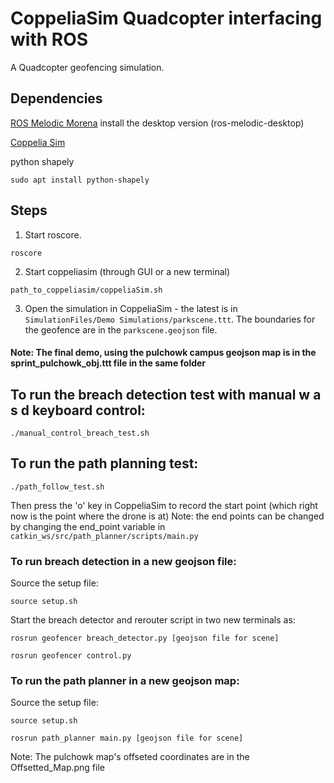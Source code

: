 # CoppeliaSim Quadcopter interfacing with ROS

A Quadcopter geofencing simulation.

## Dependencies

[ROS Melodic Morena](http://wiki.ros.org/melodic/Installation/Ubuntu) install the desktop version (ros-melodic-desktop)

[Coppelia Sim](https://www.coppeliarobotics.com/downloads)

python shapely 
```
sudo apt install python-shapely
```

## Steps

1. Start roscore.
```
roscore
```

2. Start coppeliasim (through GUI or a new terminal)
```
path_to_coppeliasim/coppeliaSim.sh
```

3. Open the simulation in CoppeliaSim - the latest is in 
`SimulationFiles/Demo Simulations/parkscene.ttt`. The boundaries for the geofence are in the 
`parkscene.geojson` file.

#### Note: The final demo, using the pulchowk campus geojson map is in the sprint_pulchowk_obj.ttt file in the same folder

## To run the breach detection test with manual w a s d keyboard control:

`./manual_control_breach_test.sh`

## To run the path planning test:

`./path_follow_test.sh`

Then press the 'o' key in CoppeliaSim to record the start point (which right now is the point where the drone is at)
Note: the end points can be changed by changing the end_point variable in `catkin_ws/src/path_planner/scripts/main.py`

### To run breach detection in a new geojson file:

Source the setup file:

`source setup.sh`

Start the breach detector and rerouter script in two new terminals as:

`rosrun geofencer breach_detector.py [geojson file for scene]`

`rosrun geofencer control.py`

### To run the path planner in a new geojson map:

Source the setup file:

`source setup.sh`

`rosrun path_planner main.py [geojson file for scene]`


Note: The pulchowk map's offseted coordinates are in the Offsetted_Map.png file
